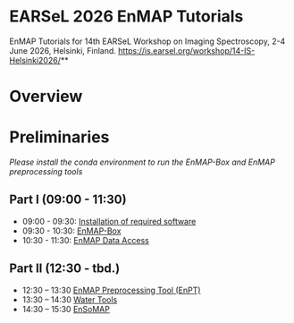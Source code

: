 # EARSeL 2026 EnMAP Tutorials

EnMAP Tutorials for 14th EARSeL Workshop on Imaging Spectroscopy, 2-4 June 2026, Helsinki, Finland.
https://is.earsel.org/workshop/14-IS-Helsinki2026/**



# Overview

# Preliminaries
 *Please install the conda environment to run the EnMAP-Box and EnMAP preprocessing tools*

## Part I (09:00 - 11:30)

* 09:00 - 09:30: [Installation of required software](tut_installation.md)
* 09:30 - 10:30: [EnMAP-Box](tut_enmapbox.md)
* 10:30 - 11:30: [EnMAP Data Access](tut_data_access.md)


## Part II (12:30 - tbd.)

* 12:30 – 13:30 [EnMAP Preprocessing Tool (EnPT)](tut_enpt.md)
* 13:30 – 14:30 [Water Tools](tut_water_tools.md) 
* 14:30 – 15:30 [EnSoMAP](tut_ensomap.md)


